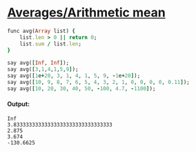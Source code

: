 [1]: http://rosettacode.org/wiki/Averages/Arithmetic_mean

# [Averages/Arithmetic mean][1]

```ruby
func avg(Array list) {
    list.len > 0 || return 0;
    list.sum / list.len;
}
 
say avg([Inf, Inf]);
say avg([3,1,4,1,5,9]);
say avg([1e+20, 3, 1, 4, 1, 5, 9, -1e+20]);
say avg([10, 9, 8, 7, 6, 5, 4, 3, 2, 1, 0, 0, 0, 0, 0.11]);
say avg([10, 20, 30, 40, 50, -100, 4.7, -1100]);
```

#### Output:
```
Inf
3.83333333333333333333333333333333
2.875
3.674
-130.6625
```
